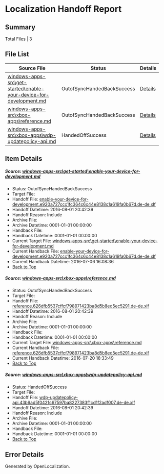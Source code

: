 # <a name='report-top'></a> Localization Handoff Report

## Summary
 Total Files | 3

## File List
 Source File | Status | Details 
 ----------- | ------ | ------- 
 [windows-apps-src\get-started\enable-your-device-for-development.md](https://github.com/Microsoft/windows-apps/blob/5ae70a41fc690f78e4a5cdfd5caa84d325357d0b/windows-apps-src/get-started/enable-your-device-for-development.md) | OutofSyncHandedBackSuccess | [Details](#e5a865d9ce30108302a2ca627f5cdbc03632a9042311)
 [windows-apps-src\xbox-apps\reference.md](https://github.com/Microsoft/windows-apps/blob/3d1c06c556ac8d5bbb915bbfa9f023b0d2b4544f/windows-apps-src/xbox-apps/reference.md) | OutofSyncHandedBackSuccess | [Details](#ae53e0a9d59121ab37ccd59008dac9792312eaf75453)
 [windows-apps-src\xbox-apps\wdp-updatepolicy-api.md](https://github.com/Microsoft/windows-apps/blob/8f02e0c2f6fa30a3ac56945347c5bec253189bd8/windows-apps-src/xbox-apps/wdp-updatepolicy-api.md) | HandedOffSuccess | [Details](#6cbddf77b63831d2fa3bfa82bdb4ca495c98f4025467)

## Item Details
##### <a name='e5a865d9ce30108302a2ca627f5cdbc03632a9042311'></a> Source: [windows-apps-src\get-started\enable-your-device-for-development.md](https://github.com/Microsoft/windows-apps/blob/5ae70a41fc690f78e4a5cdfd5caa84d325357d0b/windows-apps-src/get-started/enable-your-device-for-development.md)
* Status: OutofSyncHandedBackSuccess
* Target File: 
* Handoff File: [enable-your-device-for-development.e920a727ccc1fc364c6c44e8138c1a619fa0b67d.de-de.xlf](https://github.com/Microsoft/WDG.handoff/blob/fcb9571be53cc7f6e5033691ad751a00f82bb308/ol-handoff/Microsoft/windows-apps.de-de/master/enable-your-device-for-development.e920a727ccc1fc364c6c44e8138c1a619fa0b67d.de-de.xlf)
* Handoff Datetime: 2016-08-01 20:42:39
* Handoff Reason: Include
* Archive File: 
* Archive Datetime: 0001-01-01 00:00:00
* Handback File: 
* Handback Datetime: 0001-01-01 00:00:00
* Current Target File: [windows-apps-src\get-started\enable-your-device-for-development.md](https://github.com/Microsoft/windows-apps.de-de/blob/7a3dc4d5efb7b5518f9623c0a3ebf46436d26e72/windows-apps-src/get-started/enable-your-device-for-development.md)
* Current Handback File: [enable-your-device-for-development.e920a727ccc1fc364c6c44e8138c1a619fa0b67d.de-de.xlf](https://github.com/Microsoft/WDG.handback/blob/b6880abfd65d38457dda3929c963d918f070774a/ol-handback/Microsoft/windows-apps.de-de/master/enable-your-device-for-development.e920a727ccc1fc364c6c44e8138c1a619fa0b67d.de-de.xlf)
* Current Handback Datetime: 2016-07-06 16:08:36
* [Back to Top](#report-top)

##### <a name='ae53e0a9d59121ab37ccd59008dac9792312eaf75453'></a> Source: [windows-apps-src\xbox-apps\reference.md](https://github.com/Microsoft/windows-apps/blob/3d1c06c556ac8d5bbb915bbfa9f023b0d2b4544f/windows-apps-src/xbox-apps/reference.md)
* Status: OutofSyncHandedBackSuccess
* Target File: 
* Handoff File: [reference.626dfb5537cffcf798971423ba8d5b8ed5ec5291.de-de.xlf](https://github.com/Microsoft/WDG.handoff/blob/fcb9571be53cc7f6e5033691ad751a00f82bb308/ol-handoff/Microsoft/windows-apps.de-de/master/reference.626dfb5537cffcf798971423ba8d5b8ed5ec5291.de-de.xlf)
* Handoff Datetime: 2016-08-01 20:42:39
* Handoff Reason: Include
* Archive File: 
* Archive Datetime: 0001-01-01 00:00:00
* Handback File: 
* Handback Datetime: 0001-01-01 00:00:00
* Current Target File: [windows-apps-src\xbox-apps\reference.md](https://github.com/Microsoft/windows-apps.de-de/blob/6de8cee4ee31a6fa9082108f1a9e7ff09c39e62b/windows-apps-src/xbox-apps/reference.md)
* Current Handback File: [reference.626dfb5537cffcf798971423ba8d5b8ed5ec5291.de-de.xlf](https://github.com/Microsoft/WDG.handback/blob/2c1ceb1dcd88de90d8169faf0aaddf2807f77d49/ol-handback/Microsoft/windows-apps.de-de/master/reference.626dfb5537cffcf798971423ba8d5b8ed5ec5291.de-de.xlf)
* Current Handback Datetime: 2016-07-20 16:33:49
* [Back to Top](#report-top)

##### <a name='6cbddf77b63831d2fa3bfa82bdb4ca495c98f4025467'></a> Source: [windows-apps-src\xbox-apps\wdp-updatepolicy-api.md](https://github.com/Microsoft/windows-apps/blob/8f02e0c2f6fa30a3ac56945347c5bec253189bd8/windows-apps-src/xbox-apps/wdp-updatepolicy-api.md)
* Status: HandedOffSuccess
* Target File: 
* Handoff File: [wdp-updatepolicy-api.43b9ad5f0421c97597ba8227383f1cd1f2adf007.de-de.xlf](https://github.com/Microsoft/WDG.handoff/blob/fcb9571be53cc7f6e5033691ad751a00f82bb308/ol-handoff/Microsoft/windows-apps.de-de/master/wdp-updatepolicy-api.43b9ad5f0421c97597ba8227383f1cd1f2adf007.de-de.xlf)
* Handoff Datetime: 2016-08-01 20:42:39
* Handoff Reason: Include
* Archive File: 
* Archive Datetime: 0001-01-01 00:00:00
* Handback File: 
* Handback Datetime: 0001-01-01 00:00:00
* [Back to Top](#report-top)


## Error Details

Generated by OpenLocalization.
